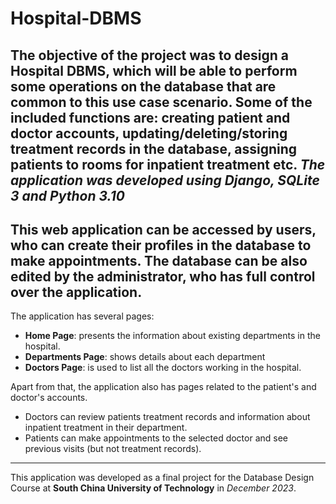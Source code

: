 # Hospital-DBMS
The objective of the project was to design a Hospital DBMS, which will be able to perform some operations on the database that are common to this use case scenario. Some of the included functions are: creating patient and doctor accounts, updating/deleting/storing treatment records in the database, assigning patients to rooms for inpatient treatment etc. 
*The application was developed using Django, SQLite 3 and Python 3.10*
---
This web application can be accessed by users, who can create their profiles in the database to make appointments.
The database can be also edited by the administrator, who has full control over the application.
---
The application has several pages:
- **Home Page**: presents the information about existing departments in the hospital.
- **Departments Page**: shows details about each department
- **Doctors Page**: is used to list all the doctors working in the hospital.

Apart from that, the application also has pages related to the patient's and doctor's accounts.
- Doctors can review patients treatment records and information about inpatient treatment in their department.
- Patients can make appointments to the selected doctor and see previous visits (but not treatment records).
---
This application was developed as a final project for the Database Design Course at **South China University of Technology** in *December 2023*. 